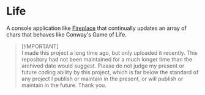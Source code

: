 # Life

A console application like [Fireplace](https://github.com/brendanlynn/Fireplace/) that continually updates an array of chars that behaves like Conway's Game of Life.

> [!IMPORTANT]\
> I made this project a long time ago, but only uploaded it recently. This repository had not been maintained for a much longer time than the archived date would suggest. Please do not judge my present or future coding ability by this project, which is far below the standard of any project I publish or maintain in the present, or will publish or maintain in the future. Thank you.
